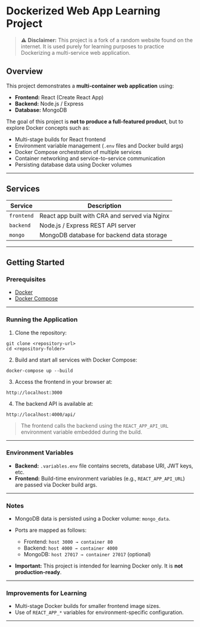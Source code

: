 # Dockerized Web App Learning Project

> ⚠️ **Disclaimer:** This project is a fork of a random website found on the internet. It is used purely for learning purposes to practice Dockerizing a multi-service web application.

## Overview

This project demonstrates a **multi-container web application** using:

- **Frontend:** React (Create React App)  
- **Backend:** Node.js / Express  
- **Database:** MongoDB  

The goal of this project is **not to produce a full-featured product**, but to explore Docker concepts such as:

- Multi-stage builds for React frontend  
- Environment variable management (`.env` files and Docker build args)  
- Docker Compose orchestration of multiple services  
- Container networking and service-to-service communication  
- Persisting database data using Docker volumes  

---

## Services

| Service  | Description |
|----------|-------------|
| `frontend` | React app built with CRA and served via Nginx |
| `backend`  | Node.js / Express REST API server |
| `mongo`    | MongoDB database for backend data storage |

---

## Getting Started

### Prerequisites

- [Docker](https://www.docker.com/get-started)  
- [Docker Compose](https://docs.docker.com/compose/install/)

---

### Running the Application

1. Clone the repository:

```
git clone <repository-url>
cd <repository-folder>
```

2. Build and start all services with Docker Compose:

```
docker-compose up --build
```

3. Access the frontend in your browser at:

```
http://localhost:3000
```

4. The backend API is available at:

```
http://localhost:4000/api/
```

> The frontend calls the backend using the `REACT_APP_API_URL` environment variable embedded during the build.

---

### Environment Variables

- **Backend:** `.variables.env` file contains secrets, database URI, JWT keys, etc.  
- **Frontend:** Build-time environment variables (e.g., `REACT_APP_API_URL`) are passed via Docker build args.

---

### Notes

- MongoDB data is persisted using a Docker volume: `mongo_data`.  
- Ports are mapped as follows:
  - Frontend: `host 3000 → container 80`  
  - Backend: `host 4000 → container 4000`  
  - MongoDB: `host 27017 → container 27017` (optional)  

- **Important:** This project is intended for learning Docker only. It is **not production-ready**.

---

### Improvements for Learning

- Multi-stage Docker builds for smaller frontend image sizes.  
- Use of `REACT_APP_*` variables for environment-specific configuration.  

---